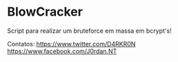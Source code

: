 # BlowCracker
Script para realizar um bruteforce em massa em bcrypt's!

Contatos:
https://www.twitter.com/D4RKR0N
https://www.facebook.com/J0rdan.NT
